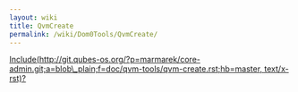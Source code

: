 ```yaml
---
layout: wiki
title: QvmCreate
permalink: /wiki/Dom0Tools/QvmCreate/
---
```


[Include(http://git.qubes-os.org/?p=marmarek/core-admin.git;a=blob\_plain;f=doc/qvm-tools/qvm-create.rst;hb=master, text/x-rst)?](/wiki/Dom0Tools/Include(http%3A/git.qubes-os.org?p=marmarek/core-admin.git;a=blob_plain;f=doc/qvm-tools/qvm-create.rst;hb=master,%20text/x-rst))
